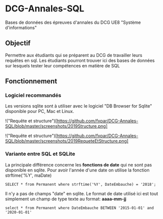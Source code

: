 # DCG-Annales-SQL
Bases de données des épreuves d'annales du DCG UE8 "Système d'informations"

## Objectif
Permettre aux étudiants qui se préparent au DCG de travailler leurs requêtes en sql. 
Les étudiants pourront trouver ici des bases de données sur lesquels tester leur compétences en matière de SQL

## Fonctionnement

### Logiciel recommandés
Les versions sqlite sont à utiliser avec le logiciel "DB Browser for Sqlite" disponible pour PC, Mac et Linux.

!("Requête et structure")[https://github.com/fxpar/DCG-Annales-SQL/blob/master/screenshots/2019Structure.png]

!("Requête et structure")[https://github.com/fxpar/DCG-Annales-SQL/blob/master/screenshots/2019RequeteEtStructure.png]



### Variante entre SQL et SQLite
La principale différence concerne les **fonctions de date** qui ne sont pas disponible en sqlite.
Pour avoir l'année d'une date on utilise la fonction strftime('%Y', maDate)

````
SELECT * from Permanent where strftime('%Y', DateEmbauche) = '2018';
````
Il n'y a pas de champs "date" en sqlite.
Le format de date utilisé ici est tout simplement un champ de type texte au format: **aaaa-mm-jj**

````
select * from Permanent where DateEmbauche BETWEEN '2015-01-01' and '2020-01-01'
````
